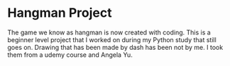 # Hangman Project
 The game we know as hangman is now created with coding. This is a beginner level project that I worked on during my Python study that still goes on. Drawing that has been made by dash has been not by me. I took them from a udemy course and Angela Yu.
